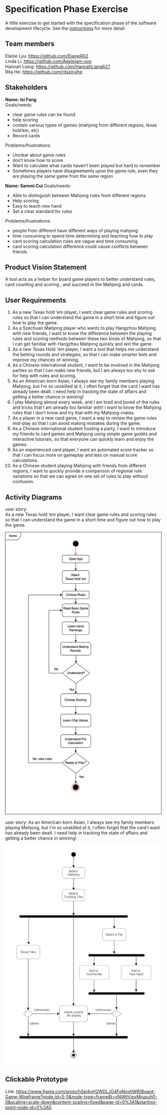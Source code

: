 # Specification Phase Exercise

A little exercise to get started with the specification phase of the software development lifecycle. See the [instructions](instructions.md) for more detail.

## Team members

Elaine Lyu: https://github.com/ElaineR02     
Linda Li: https://github.com/Applejam-ovo     
Hannah Liang: https://github.com/HannahLiang627      
Rita He: https://github.com/ritaziruihe


## Stakeholders

**Name: Isi Fang**     
Goals/needs: 
- clear game rules can be found
- help scoring
- contain various types of games (mahjong from different regions, texas hold’em, etc)
- Record cards  
   
Problems/frustrations: 
- Unclear about game rules
- don’t know how to score
- Want to calculate what cards haven’t been played but hard to remember
- Sometimes players have disagreements upon the game rule, even they are playing the same game from the same region

**Name: Sammi Cui**
Goals/needs: 
- Able to distinguish between Mahjong rules from different regions
- Help scoring
- Easy to teach new hand
- Set a clear standard for rules

Problems/frustrations: 
- people from different have different ways of playing mahjong
- time consuming to spend time determining and teaching how to play
- card scoring calculation rules are vague and time consuming
- card scoring calculation difference could cause conflicts between friends


## Product Vision Statement

A tool acts as a helper for board game players to better understand rules, card counting and scoring , and succeed in the Mahjong and cards.

## User Requirements

1. As a new Texas hold ’em player, I want clear game rules and scoring rules so that I can understand the game in a short time and figure out how to play the game.
2. As a Szechuan Mahjong player who wants to play Hangzhou Mahjong with new friends, I want to know the difference between the playing rules and scoring methods between these two kinds of Mahjong, so that I can get familiar with Hangzhou Mahjong quickly and win the game.
3. As a new Texas Hold 'em player, I want a tool that helps me understand the betting rounds and strategies, so that I can make smarter bets and improve my chances of winning.
4. As a Chinese international student, I want to be involved in the Mahjong parties so that I can make new friends, but I am always too shy to ask for help with rules and scoring.
5. As an American-born Asian, I always see my family members playing Mahjong, but I'm so unskilled at it, I often forget that the card I want has already been dealt. I need help in tracking the state of affairs and getting a better chance in winning!
6. I play Mahjong almost every week, and I am tired and bored of the rules and tricks that I am already too familiar with! I want to know the Mahjong rules that I don’t know and try that with my Mahjong-mates.
7. As a player in a new card game, I want a way to review the game rules mid-play so that I can avoid making mistakes during the game.
8. As a Chinese international student hosting a party, I want to introduce my friends to card games and Mahjong using simple game guides and interactive tutorials, so that everyone can quickly learn and enjoy the games.
9. As an experienced card player, I want an automated score tracker so that I can focus more on gameplay and less on manual score calculations.
10. As a Chinese student playing Mahjong with friends from different regions, I want to quickly provide a comparison of regional rule variations so that we can agree on one set of rules to play without confusion.


## Activity Diagrams

user story:     
As a new Texas hold ’em player, I want clear game rules and scoring rules so that I can understand the game in a short time and figure out how to play the game.      

![the corresponding activity diagram](img/diagram1.jpg)

user story:
As an American-born Asian, I always see my family members playing Mahjong, but I'm so unskilled at it, I often forget that the card I want has already been dealt. I need help in tracking the state of affairs and getting a better chance in winning!

![the corresponding activity diagram](img/diagram2.png)

## Clickable Prototype 
Link: https://www.figma.com/proto/hSei4vH2WDLJO4FqNnxhWR/Board-Game-Wireframe?node-id=5-5&node-type=frame&t=vNiWtVipvMruouh0-0&scaling=scale-down&content-scaling=fixed&page-id=0%3A1&starting-point-node-id=5%3A5 